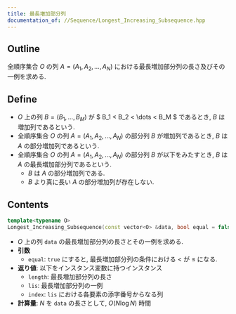```yaml
---
title: 最長増加部分列
documentation_of: //Sequence/Longest_Increasing_Subsequence.hpp
---
```


## Outline

全順序集合 $O$ の列 $A = (A_1, A_2, \dots, A_N)$ における最長増加部分列の長さ及びその一例を求める.

## Define

* $O$ 上の列 $B = (B_1, \dots, B_M)$ が $ B_1 < B_2 < \dots < B_M $ であるとき, $B$ は増加列であるという.
* 全順序集合 $O$ の列 $A = (A_1, A_2, \dots, A_N)$ の部分列 $B$ が増加列であるとき, $B$ は $A$ の部分増加列であるという.
* 全順序集合 $O$ の列 $A = (A_1, A_2, \dots, A_N)$ の部分列 $B$ が以下をみたすとき, $B$ は $A$ の最長増加部分列であるという.
  * $B$ は $A$ の部分増加列である.
  * $B$ より真に長い $A$ の部分増加列が存在しない.

## Contents

```cpp
template<typename O>
Longest_Increasing_Subsequence(const vector<O> &data, bool equal = false)
```

* $O$ 上の列 `data` の最長増加部分列の長さとその一例を求める.
* **引数**
  * `equal`: `true` にすると, 最長増加部分列の条件における $<$ が $\leq$ になる.
* **返り値**: 以下をインスタンス変数に持つインスタンス
  * `length`: 最長増加部分列の長さ
  * `lis`: 最長増加部分列の一例
  * `index`: `lis` における各要素の添字番号からなる列
* **計算量**: $N$ を `data` の長さとして, $O(N \log N)$ 時間